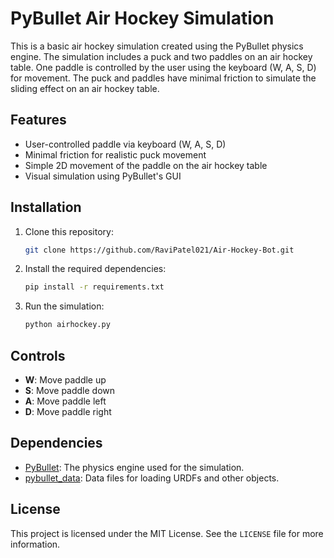 # PyBullet Air Hockey Simulation

This is a basic air hockey simulation created using the PyBullet physics engine. The simulation includes a puck and two paddles on an air hockey table. One paddle is controlled by the user using the keyboard (W, A, S, D) for movement. The puck and paddles have minimal friction to simulate the sliding effect on an air hockey table.

## Features
- User-controlled paddle via keyboard (W, A, S, D)
- Minimal friction for realistic puck movement
- Simple 2D movement of the paddle on the air hockey table
- Visual simulation using PyBullet's GUI

## Installation

1. Clone this repository:
    ```bash
    git clone https://github.com/RaviPatel021/Air-Hockey-Bot.git
    ```

2. Install the required dependencies:
    ```bash
    pip install -r requirements.txt
    ```

3. Run the simulation:
    ```bash
    python airhockey.py
    ```

## Controls
- **W**: Move paddle up
- **S**: Move paddle down
- **A**: Move paddle left
- **D**: Move paddle right

## Dependencies
- [PyBullet](https://github.com/bulletphysics/bullet3): The physics engine used for the simulation.
- [pybullet_data](https://github.com/bulletphysics/bullet3/tree/master/data): Data files for loading URDFs and other objects.

## License
This project is licensed under the MIT License. See the `LICENSE` file for more information.
